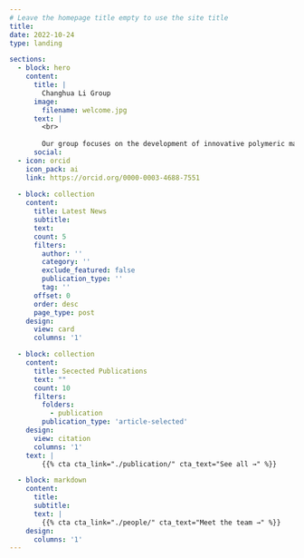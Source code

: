 ```yaml
---
# Leave the homepage title empty to use the site title
title:
date: 2022-10-24
type: landing

sections:
  - block: hero
    content:
      title: |
        Changhua Li Group
      image:
        filename: welcome.jpg
      text: |
        <br>
        
        Our group focuses on the development of innovative polymeric materials for biomedical applications, including (i) photoactive polymeric materials for early tumor diagnosis and treatment, (ii) functional organic molecules and polymers for organelle function regulation, and (iii) precision immunotherapy materials against aging-related diseases.
      social:
  - icon: orcid
    icon_pack: ai
    link: https://orcid.org/0000-0003-4688-7551
  
  - block: collection
    content:
      title: Latest News
      subtitle:
      text:
      count: 5
      filters:
        author: ''
        category: ''
        exclude_featured: false
        publication_type: ''
        tag: ''
      offset: 0
      order: desc
      page_type: post
    design:
      view: card
      columns: '1'

  - block: collection
    content:
      title: Secected Publications
      text: ""
      count: 10
      filters:
        folders:
          - publication
        publication_type: 'article-selected'
    design:
      view: citation
      columns: '1'
    text: |
        {{% cta cta_link="./publication/" cta_text="See all →" %}}

  - block: markdown
    content:
      title:
      subtitle:
      text: |
        {{% cta cta_link="./people/" cta_text="Meet the team →" %}}
    design:
      columns: '1'
---
```

